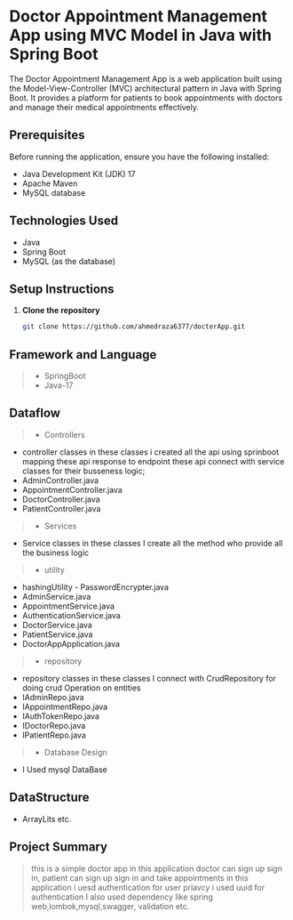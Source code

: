 # Doctor Appointment Management App using MVC Model in Java with Spring Boot

The Doctor Appointment Management App is a web application built using the Model-View-Controller (MVC) architectural pattern in Java with Spring Boot. It provides a platform for patients to book appointments with doctors and manage their medical appointments effectively.

## Prerequisites

Before running the application, ensure you have the following installed:

- Java Development Kit (JDK) 17
- Apache Maven
- MySQL database

## Technologies Used

- Java
- Spring Boot
- MySQL (as the database)

## Setup Instructions

1. **Clone the repository**

   ```bash
   git clone https://github.com/ahmedraza6377/docterApp.git

## Framework and Language
> * SpringBoot
> * Java-17

## Dataflow
> * Controllers
* controller classes in these classes i created all the api using sprinboot mapping these api response to endpoint these api connect with service classes for their busseness logic;
* AdminController.java
* AppointmentController.java
* DoctorController.java
* PatientController.java
> * Services
* Service classes in these classes I create all the method who provide all the business logic
> * utility
* hashingUtility -
PasswordEncrypter.java
* AdminService.java
* AppointmentService.java
* AuthenticationService.java
* DoctorService.java
* PatientService.java
* DoctorAppApplication.java
> * repository
* repository classes in these classes I connect with CrudRepository for doing crud Operation on entities
* IAdminRepo.java
* IAppointmentRepo.java
* IAuthTokenRepo.java
* IDoctorRepo.java
* IPatientRepo.java
> * Database Design
* I Used mysql DataBase

## DataStructure
* ArrayLits etc.


## Project Summary
> this is a simple doctor app in this application doctor can sign up sign in, patient can sign up sign in  and take appointments in this application i uesd authentication for user priavcy i used uuid for authentication
> I also used dependency like spring web,lombok,mysql,swagger, validation etc.


